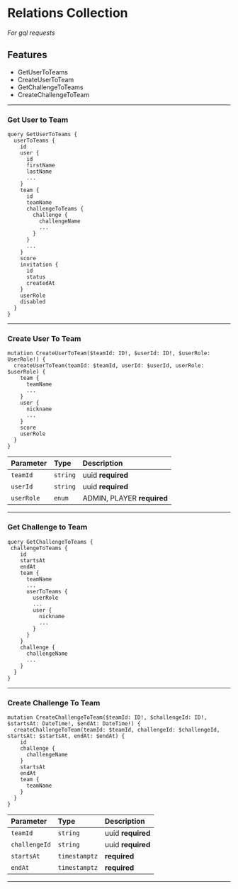# Relations Collection

_For gql requests_

## Features

- GetUserToTeams
- CreateUserToTeam
- GetChallengeToTeams
- CreateChallengeToTeam

---

### Get User to Team

```
query GetUserToTeams {
  userToTeams {
    id
    user {
      id
      firstName
      lastName
      ...
    }
    team {
      id
      teamName
      challengeToTeams {
        challenge {
          challengeName
          ...
        }
      }
      ...
    }
    score
    invitation {
      id
      status
      createdAt
    }
    userRole
    disabled
  }
}
```

---

### Create User To Team

```
mutation CreateUserToTeam($teamId: ID!, $userId: ID!, $userRole: UserRole!) {
  createUserToTeam(teamId: $teamId, userId: $userId, userRole: $userRole) {
    team {
      teamName
      ...
    }
    user {
      nickname
      ...
    }
    score
    userRole
  }
}
```

| Parameter  | Type     | Description                |
| :--------- | :------- | :------------------------- |
| `teamId`   | `string` | uuid **required**          |
| `userId`   | `string` | uuid **required**          |
| `userRole` | `enum`   | ADMIN, PLAYER **required** |

---

### Get Challenge to Team

```
query GetChallengeToTeams {
 challengeToTeams {
    id
    startsAt
    endAt
    team {
      teamName
      ...
      userToTeams {
        userRole
        ...
        user {
          nickname
          ...
        }
      }
    }
    challenge {
      challengeName
      ...
    }
  }
}
```

---

### Create Challenge To Team

```
mutation CreateChallengeToTeam($teamId: ID!, $challengeId: ID!, $startsAt: DateTime!, $endAt: DateTime!) {
  createChallengeToTeam(teamId: $teamId, challengeId: $challengeId, startsAt: $startsAt, endAt: $endAt) {
    id
    challenge {
      challengeName
    }
    startsAt
    endAt
    team {
      teamName
    }
  }
}
```

| Parameter     | Type          | Description       |
| :------------ | :------------ | :---------------- |
| `teamId`      | `string`      | uuid **required** |
| `challengeId` | `string`      | uuid **required** |
| `startsAt`    | `timestamptz` | **required**      |
| `endAt`       | `timestamptz` | **required**      |

---
